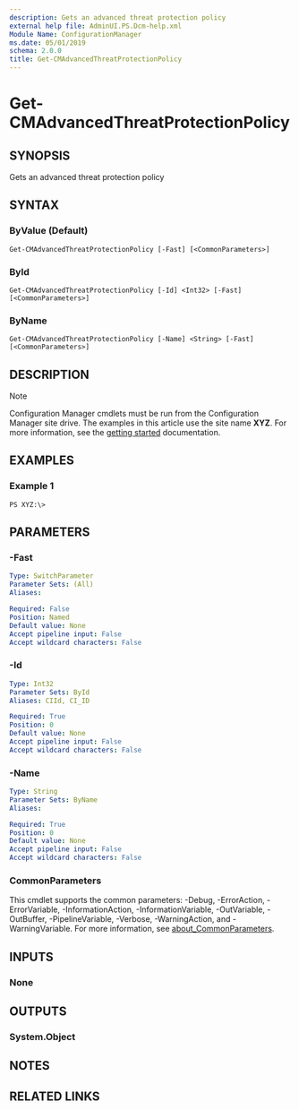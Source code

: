 ```yaml
---
description: Gets an advanced threat protection policy
external help file: AdminUI.PS.Dcm-help.xml
Module Name: ConfigurationManager
ms.date: 05/01/2019
schema: 2.0.0
title: Get-CMAdvancedThreatProtectionPolicy
---
```


# Get-CMAdvancedThreatProtectionPolicy

## SYNOPSIS
Gets an advanced threat protection policy

## SYNTAX

### ByValue (Default)
```
Get-CMAdvancedThreatProtectionPolicy [-Fast] [<CommonParameters>]
```

### ById
```
Get-CMAdvancedThreatProtectionPolicy [-Id] <Int32> [-Fast] [<CommonParameters>]
```

### ByName
```
Get-CMAdvancedThreatProtectionPolicy [-Name] <String> [-Fast] [<CommonParameters>]
```

## DESCRIPTION

> [!NOTE]
> Configuration Manager cmdlets must be run from the Configuration Manager site drive.
> The examples in this article use the site name **XYZ**. For more information, see the
> [getting started](/powershell/sccm/overview) documentation.

## EXAMPLES

### Example 1
```
PS XYZ:\>
```

## PARAMETERS

### -Fast
```yaml
Type: SwitchParameter
Parameter Sets: (All)
Aliases:

Required: False
Position: Named
Default value: None
Accept pipeline input: False
Accept wildcard characters: False
```

### -Id
```yaml
Type: Int32
Parameter Sets: ById
Aliases: CIId, CI_ID

Required: True
Position: 0
Default value: None
Accept pipeline input: False
Accept wildcard characters: False
```

### -Name
```yaml
Type: String
Parameter Sets: ByName
Aliases:

Required: True
Position: 0
Default value: None
Accept pipeline input: False
Accept wildcard characters: False
```

### CommonParameters
This cmdlet supports the common parameters: -Debug, -ErrorAction, -ErrorVariable, -InformationAction, -InformationVariable, -OutVariable, -OutBuffer, -PipelineVariable, -Verbose, -WarningAction, and -WarningVariable. For more information, see [about_CommonParameters](https://go.microsoft.com/fwlink/?LinkID=113216).

## INPUTS

### None

## OUTPUTS

### System.Object

## NOTES

## RELATED LINKS

